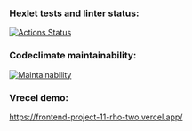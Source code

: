 ### Hexlet tests and linter status:
[![Actions Status](https://github.com/d0b3r27/frontend-project-11/actions/workflows/hexlet-check.yml/badge.svg)](https://github.com/d0b3r27/frontend-project-11/actions)

### Codeclimate maintainability:
[![Maintainability](https://api.codeclimate.com/v1/badges/ab9ad5a8c51b051b46b5/maintainability)](https://codeclimate.com/github/d0b3r27/frontend-project-111/maintainability)

### Vrecel demo:
https://frontend-project-11-rho-two.vercel.app/